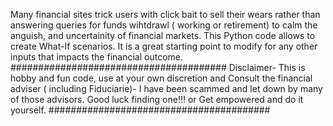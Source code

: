 Many financial sites trick users with click bait to sell their wears rather than answering queries for funds wihtdrawl ( working or retirement) to calm the anguish, and uncertainity of financial markets.
This Python code allows to create What-If scenarios. It is a great starting point to modify for any other inputs that impacts the financial outcome. 
#######################################
Disclaimer- This is hobby and fun code, use at your own discretion and Consult the financial adviser ( including Fiduciarie)- I have been scammed and let down by many of those advisors. Good  luck finding one!!! or Get empowered and do it yourself.
########################################
